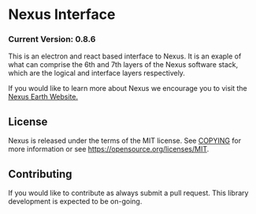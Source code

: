 # Nexus Interface
### Current Version: 0.8.6

This is an electron and react based interface to Nexus. It is an exaple of what can comprise the 6th and 7th layers of the Nexus software stack, which are the logical and interface layers respectively. 

If you would like to learn more about Nexus we encourage you to visit the [Nexus Earth Website.](https://nexusearth.com/)

## License
Nexus is released under the terms of the MIT license. See [COPYING](COPYING.MD) for more
information or see https://opensource.org/licenses/MIT.

## Contributing
If you would like to contribute as always submit a pull request. This library development is expected to be on-going.
